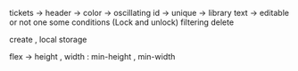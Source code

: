 tickets -> header ->
color -> oscillating
id -> unique -> library 
text  -> editable or not one some conditions (Lock and unlock)
filtering 
delete 

create , local storage 

<!-- to code anything dynamic -> static version -->
<!-- html-> tags  -->
<!-- css -->


flex -> height , width : min-height , min-width
 <!-- when you want that element should have minimum that height 
 and if  content inside it 
 increases then it should automatically
  increase it's height-->
